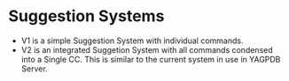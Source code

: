 # Suggestion Systems

- V1 is a simple Suggestion System with individual commands.
- V2 is an integrated Suggetion System with all commands condensed into a Single CC. This is similar to the current system in use in YAGPDB Server.
